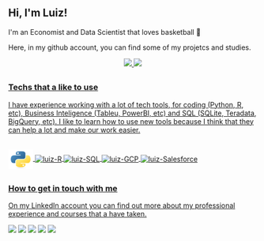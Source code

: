 ## Hi, I'm Luiz!

I'm an Economist and Data Scientist that loves basketball 🏀

Here, in my github account, you can find some of my projetcs and studies. 

<div align="center">
  <a href="https://github.com/Luizgs7">
  <img height="180em" src="https://github-readme-stats.vercel.app/api?username=Luizgs7&show_icons=true&theme=dark&include_all_commits=true&count_private=true"/>
  <img height="180em" src="https://github-readme-stats.vercel.app/api/top-langs/?username=Luizgs7&layout=compact&langs_count=7&theme=dark"/>
</div>
  
##
  
### Techs that a like to use

I have experience working with a lot of tech tools, for coding (Python, R, etc), Business Inteligence (Tableu, PowerBI, etc) and SQL (SQLite, Teradata, BigQuery, etc). I like to learn how to use new tools because I think that they can help a lot and make our work easier.
  
<div style="display: inline_block"><br>
  <img align="center" alt="luiz-Python" height="40" width="50" src="https://raw.githubusercontent.com/devicons/devicon/master/icons/python/python-original.svg">
  <img align="center" alt="luiz-R" height="40" width="50" src="https://cdn.jsdelivr.net/gh/devicons/devicon/icons/rstudio/rstudio-original.svg">
  <img align="center" alt="luiz-SQL" height="40" width="50" src="https://cdn.jsdelivr.net/gh/devicons/devicon/icons/postgresql/postgresql-original-wordmark.svg">  
  <img align="center" alt="luiz-GCP" height="40" width="50" src="https://cdn.jsdelivr.net/gh/devicons/devicon/icons/googlecloud/googlecloud-original.svg">    
  <img align="center" alt="luiz-Salesforce" height="40" width="50" src="https://cdn.jsdelivr.net/gh/devicons/devicon/icons/salesforce/salesforce-original.svg">
</div>
  
  ##

### How to get in touch with me
  
On my LinkedIn account you can find out more about my professional experience and courses that a have taken. 
  
<div> 
  <a href = "luiz.gabriel.souza@hotmail.com"><img src="https://img.shields.io/badge/Microsoft_Outlook-0078D4?style=for-the-badge&logo=microsoft-outlook&logoColor=white" target="_blank"></a>  
  <a href="https://www.linkedin.com/in/luizgsouzacrm/" target="_blank"><img src="https://img.shields.io/badge/-LinkedIn-%230077B5?style=for-the-badge&logo=linkedin&logoColor=white" target="_blank"></a>   
  <a href="https://www.coursera.org/user/05cb4b1bcd775ca729df0e7c6f141e28" target="_blank"><img src="  https://img.shields.io/badge/Coursera-0056D2?style=for-the-badge&logo=Coursera&logoColor=white" target="_blank"></a>
  <a href="https://www.kaggle.com/luizgsouza" target="_blank"><img src="https://img.shields.io/badge/Kaggle-20BEFF?style=for-the-badge&logo=Kaggle&logoColor=white" target="_blank"></a>
  <a href="https://trailblazer.me/id/luizgsouzacrm" target="_blank"><img src="https://img.shields.io/badge/Salesforce-00A1E0?style=for-the-badge&logo=Salesforce&logoColor=white" target="_blank"></a>

</div>
